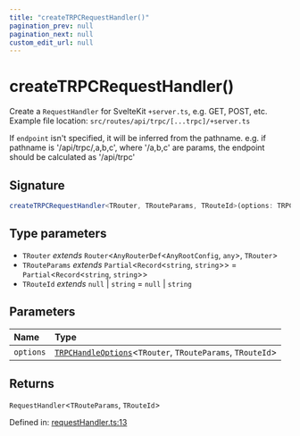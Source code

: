 ```yaml
---
title: "createTRPCRequestHandler()"
pagination_prev: null
pagination_next: null
custom_edit_url: null
---
```


# createTRPCRequestHandler()

Create a `RequestHandler` for SvelteKit `+server.ts`, e.g. GET, POST, etc.
Example file location: `src/routes/api/trpc/[...trpc]/+server.ts`

 If `endpoint` isn't specified, it will be inferred from the pathname.
e.g. if pathname is '/api/trpc/,a,b,c', where '/a,b,c' are params, the endpoint should be calculated as '/api/trpc'

## Signature

```ts
createTRPCRequestHandler<TRouter, TRouteParams, TRouteId>(options: TRPCHandleOptions<TRouter, TRouteParams, TRouteId>): RequestHandler<TRouteParams, TRouteId>;
```

## Type parameters

- `TRouter` *extends* `Router`<`AnyRouterDef`<`AnyRootConfig`, `any`\>, `TRouter`\>
- `TRouteParams` *extends* `Partial`<`Record`<`string`, `string`\>\> = `Partial`<`Record`<`string`, `string`\>\>
- `TRouteId` *extends* `null` \| `string` = `null` \| `string`

## Parameters

| Name | Type |
| :------ | :------ |
| `options` | [`TRPCHandleOptions`](../types/TRPCHandleOptions.md)<`TRouter`, `TRouteParams`, `TRouteId`\> |

## Returns

`RequestHandler`<`TRouteParams`, `TRouteId`\>

Defined in:  [requestHandler.ts:13](https://github.com/bevm0/trpc-svelte-toolbox/blob/626d3e4/packages/trpc-sveltekit/src/requestHandler.ts#L13)
